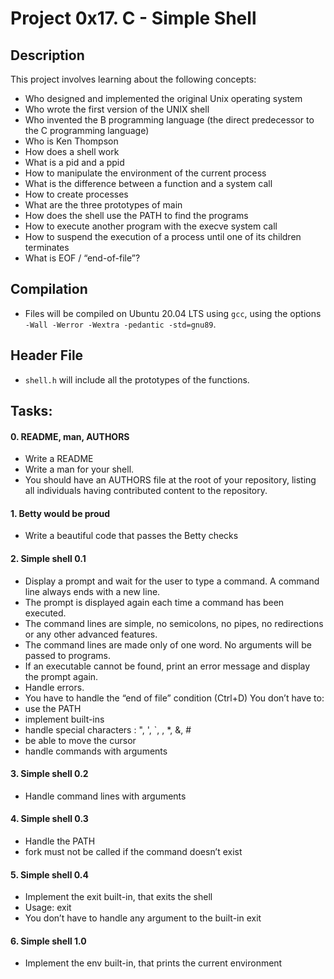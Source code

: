 # Project 0x17. C - Simple Shell

## Description
This project involves learning about the following concepts:
* Who designed and implemented the original Unix operating system
* Who wrote the first version of the UNIX shell
* Who invented the B programming language (the direct predecessor to the C programming language)
* Who is Ken Thompson
* How does a shell work
* What is a pid and a ppid
* How to manipulate the environment of the current process
* What is the difference between a function and a system call
* How to create processes
* What are the three prototypes of main
* How does the shell use the PATH to find the programs
* How to execute another program with the execve system call
* How to suspend the execution of a process until one of its children terminates
* What is EOF / “end-of-file”?


## Compilation
* Files will be compiled on Ubuntu 20.04 LTS using `gcc`, using the options `-Wall -Werror -Wextra -pedantic -std=gnu89`.

## Header File
* `shell.h` will include all the prototypes of the functions.

## Tasks:

#### 0. README, man, AUTHORS
* Write a README
* Write a man for your shell.
* You should have an AUTHORS file at the root of your repository, listing all individuals having contributed content to the repository.


#### 1. Betty would be proud

* Write a beautiful code that passes the Betty checks


#### 2. Simple shell 0.1

* Display a prompt and wait for the user to type a command. A command line always ends with a new line.
* The prompt is displayed again each time a command has been executed.
* The command lines are simple, no semicolons, no pipes, no redirections or any other advanced features.
* The command lines are made only of one word. No arguments will be passed to programs.
* If an executable cannot be found, print an error message and display the prompt again.
* Handle errors.
* You have to handle the “end of file” condition (Ctrl+D)
You don’t have to:
* use the PATH
* implement built-ins
* handle special characters : ", ', `, \, *, &, #
* be able to move the cursor
* handle commands with arguments


#### 3. Simple shell 0.2

* Handle command lines with arguments


#### 4. Simple shell 0.3

* Handle the PATH
* fork must not be called if the command doesn’t exist

#### 5. Simple shell 0.4

* Implement the exit built-in, that exits the shell
* Usage: exit
* You don’t have to handle any argument to the built-in exit

#### 6. Simple shell 1.0

* Implement the env built-in, that prints the current environment
